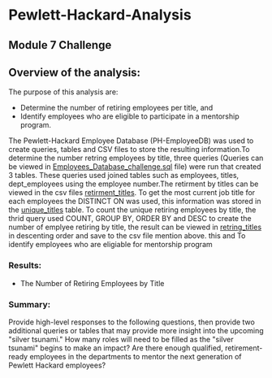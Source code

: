 # Pewlett-Hackard-Analysis
## Module 7 Challenge 

## Overview of the analysis: 
The purpose of this analysis are:
- Determine the number of retiring employees per title, and 
- Identify employees who are eligible to participate in a mentorship program.

The Pewlett-Hackard Employee Database (PH-EmployeeDB) was used to create queries, tables and CSV files to store the resulting information.To determine the number retring employees by title, three queries (Queries can be viewed in [Employees_Database_challenge.sql](#) file) were run that created 3 tables. These queries used joined tables such as employees, titles, dept_employees using the employee number.The retirment by titles can be viewed in the csv files [retirment_titles](#). To get the most current job title for each employees the DISTINCT ON  was used, this information was stored in the [unique_titles](#) table. To count the unique retiring employees by title, the thrid query used COUNT, GROUP BY, ORDER BY and DESC to create the number of emplyee retiring by title, the result can be viewed in [retring_titles](#)  in descenting order    and save to the csv file mention above. this   and To identify employees who are eligiable for mentorship program  

### Results: 
- The Number of Retiring Employees by Title

### Summary: 
Provide high-level responses to the following questions, then provide two additional queries or tables that may provide more insight into the upcoming "silver tsunami."
How many roles will need to be filled as the "silver tsunami" begins to make an impact?
Are there enough qualified, retirement-ready employees in the departments to mentor the next generation of Pewlett Hackard employees?
